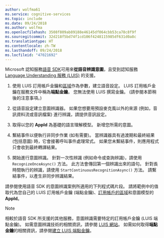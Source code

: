 ```yaml
---
author: wolfma61
ms.service: cognitive-services
ms.topic: include
ms.date: 09/24/2018
ms.author: wolfma
ms.openlocfilehash: 3508f809ab89188e46145df064cbb53ca78c8f9f
ms.sourcegitcommit: 32d218f5bd74f1cd106f4248115985df631d0a8c
ms.translationtype: HT
ms.contentlocale: zh-TW
ms.lasthandoff: 09/24/2018
ms.locfileid: "47021692"
---
```

<!-- N.B. no header, language-agnostic -->

Microsoft 認知服務[語音 SDK](~/articles/cognitive-services/speech-service/speech-sdk.md)可用來**從語音辨識意圖**，且受到認知服務 [Language Understanding 服務 (LUIS)](https://www.luis.ai/home) 的支援。

1. 使用 LUIS 訂用帳戶金鑰和[區域](~/articles/cognitive-services/speech-service/regions.md#regions-for-intent-recognition)作為參數，建立語音設定。 LUIS 訂用帳戶金鑰在服務文件中稱為**端點金鑰**。 您無法使用 LUIS 撰寫金鑰。 (請參閱本節稍後的注意事項。)

1. 從語音設定建立意圖辨識器。 如果您想要用預設麥克風以外的來源 (例如，音訊資料流或音訊檔案) 進行辨識，請提供音訊設定。

1. 取得以您的 **AppId** 為基礎的語言理解模型。 新增您所需的意圖。 

1. 繫結事件以便執行非同步作業 (如有需要)。 當辨識器具有過渡期和最終結果 (包括意圖) 時，它會接著呼叫事件處理常式。 如果您未繫結事件，則應用程式只會收到最終轉譯結果。

1. 開始進行意圖辨識。 針對一次性辨識 (例如命令或查詢辨識)，請使用 `RecognizeOnceAsync()` 方法。 此方法會傳回第一個辨識出來的語句。 針對長時間執行的辨識，請使用 `StartContinuousRecognitionAsync()` 方法。 請繫結事件，以產生非同步辨識結果。

請參閱使用語音 SDK 的意圖辨識案例所適用的下列程式碼片段。 請將範例中的值取代為您自己的 LUIS 訂用帳戶金鑰 (端點金鑰)、[訂用帳戶的區域](~/articles/cognitive-services/speech-service/regions.md#regions-for-intent-recognition)和意圖模型的 **AppId**。

> [!NOTE]
> 相較於語音 SDK 所支援的其他服務，意圖辨識需要特定的訂用帳戶金鑰 (LUIS 端點金鑰)。 如需意圖辨識技術的相關資訊，請參閱 [LUIS 網站](https://www.luis.ai)。 如需如何取得**端點金鑰**的相關資訊，請參閱[建立 LUIS 端點金鑰](https://docs.microsoft.com/azure/cognitive-services/LUIS/luis-how-to-azure-subscription#create-luis-endpoint-key)。

